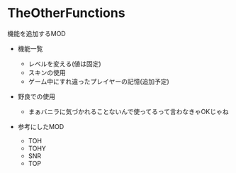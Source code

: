 # TheOtherFunctions
機能を追加するMOD
- 機能一覧
  - レベルを変える(値は固定)
  - スキンの使用
  - ゲーム中にすれ違ったプレイヤーの記憶(追加予定)

- 野良での使用
  - まぁバニラに気づかれることないんで使ってるって言わなきゃOKじゃね

- 参考にしたMOD
  - TOH
  - TOHY
  - SNR
  - TOP
